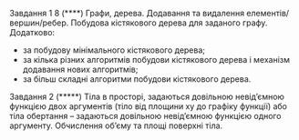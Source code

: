 Завдання 1
8  (****) Графи, дерева. Додавання та видалення елементів/вершин/ребер. Побудова кістякового дерева для заданого графу. Додатково:
* за побудову мінімального кістякового дерева; 
* за кілька різних алгоритмів побудови кістякового дерева і механізм додавання нових алгоритмів; 
* за більш складні алгоритми побудови кістякового дерева.
     
     
Завдання 2
     (*****) Тіла в просторі, задаються довільною невід’ємною функцією двох аргументів (тіло від площини xy до графіку функції) або тіла обертання – задаються довільною невід’ємною функцією одного аргументу. Обчислення об’єму та площі поверхні тіла.


